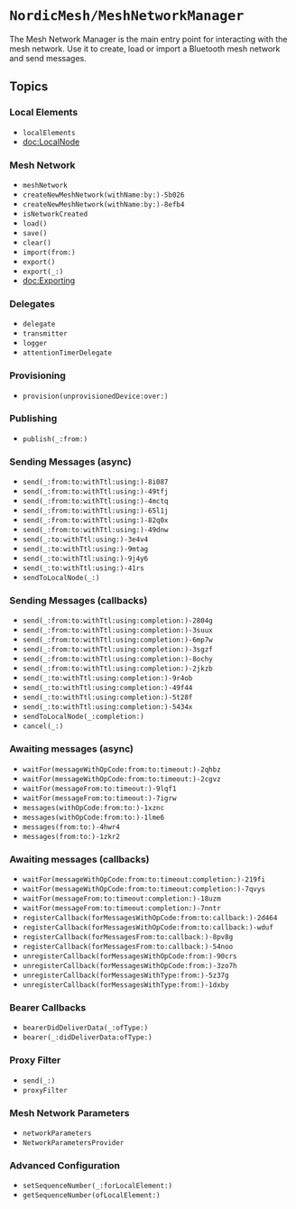 # ``NordicMesh/MeshNetworkManager``

The Mesh Network Manager is the main entry point for interacting with the mesh network.
Use it to create, load or import a Bluetooth mesh network and send messages. 

## Topics

### Local Elements

- ``localElements``
- <doc:LocalNode>

### Mesh Network

- ``meshNetwork``
- ``createNewMeshNetwork(withName:by:)-5b026``
- ``createNewMeshNetwork(withName:by:)-8efb4``
- ``isNetworkCreated``
- ``load()``
- ``save()``
- ``clear()``
- ``import(from:)``
- ``export()``
- ``export(_:)``
- <doc:Exporting>

### Delegates

- ``delegate``
- ``transmitter``
- ``logger``
- ``attentionTimerDelegate``

### Provisioning

- ``provision(unprovisionedDevice:over:)``

### Publishing

- ``publish(_:from:)``

### Sending Messages (async)

- ``send(_:from:to:withTtl:using:)-8i087``
- ``send(_:from:to:withTtl:using:)-49tfj``
- ``send(_:from:to:withTtl:using:)-4mctq``
- ``send(_:from:to:withTtl:using:)-65l1j``
- ``send(_:from:to:withTtl:using:)-82q0x``
- ``send(_:from:to:withTtl:using:)-49dnw``
- ``send(_:to:withTtl:using:)-3e4v4``
- ``send(_:to:withTtl:using:)-9mtag``
- ``send(_:to:withTtl:using:)-9j4y6``
- ``send(_:to:withTtl:using:)-41rs``
- ``sendToLocalNode(_:)``

### Sending Messages (callbacks)

- ``send(_:from:to:withTtl:using:completion:)-2804g``
- ``send(_:from:to:withTtl:using:completion:)-3suux``
- ``send(_:from:to:withTtl:using:completion:)-6mp7w``
- ``send(_:from:to:withTtl:using:completion:)-3sgzf``
- ``send(_:from:to:withTtl:using:completion:)-8ochy``
- ``send(_:from:to:withTtl:using:completion:)-2jkzb``
- ``send(_:to:withTtl:using:completion:)-9r4ob``
- ``send(_:to:withTtl:using:completion:)-49f44``
- ``send(_:to:withTtl:using:completion:)-5t28f``
- ``send(_:to:withTtl:using:completion:)-5434x``
- ``sendToLocalNode(_:completion:)``
- ``cancel(_:)``

### Awaiting messages (async)

- ``waitFor(messageWithOpCode:from:to:timeout:)-2qhbz``
- ``waitFor(messageWithOpCode:from:to:timeout:)-2cgvz``
- ``waitFor(messageFrom:to:timeout:)-9lqf1``
- ``waitFor(messageFrom:to:timeout:)-7igrw``
- ``messages(withOpCode:from:to:)-1xznc``
- ``messages(withOpCode:from:to:)-1lme6``
- ``messages(from:to:)-4hwr4``
- ``messages(from:to:)-1zkr2``

### Awaiting messages (callbacks)

- ``waitFor(messageWithOpCode:from:to:timeout:completion:)-219fi``
- ``waitFor(messageWithOpCode:from:to:timeout:completion:)-7qvys``
- ``waitFor(messageFrom:to:timeout:completion:)-18uzm``
- ``waitFor(messageFrom:to:timeout:completion:)-7nntr``
- ``registerCallback(forMessagesWithOpCode:from:to:callback:)-2d464``
- ``registerCallback(forMessagesWithOpCode:from:to:callback:)-wduf``
- ``registerCallback(forMessagesFrom:to:callback:)-8pv8g``
- ``registerCallback(forMessagesFrom:to:callback:)-54noo``
- ``unregisterCallback(forMessagesWithOpCode:from:)-90crs``
- ``unregisterCallback(forMessagesWithOpCode:from:)-3zo7h``
- ``unregisterCallback(forMessagesWithType:from:)-5z37g``
- ``unregisterCallback(forMessagesWithType:from:)-1dxby``

### Bearer Callbacks

- ``bearerDidDeliverData(_:ofType:)``
- ``bearer(_:didDeliverData:ofType:)``

### Proxy Filter

- ``send(_:)``
- ``proxyFilter``

### Mesh Network Parameters

- ``networkParameters``
- ``NetworkParametersProvider``

### Advanced Configuration

- ``setSequenceNumber(_:forLocalElement:)``
- ``getSequenceNumber(ofLocalElement:)``

